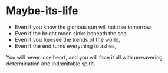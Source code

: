 # Maybe-its-life
- Even if you know the glorious sun will not rise tomorrow, 
- Even if the bright moon sinks beneath the sea, 
- Even if you foresee the trends of the world, 
- Even if the end turns everything to ashes, 

You will never lose heart, and you will face it all with unwavering determination and indomitable spirit.

